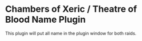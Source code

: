 # Chambers of Xeric / Theatre of Blood Name Plugin
This plugin will put all name in the plugin window for both raids.